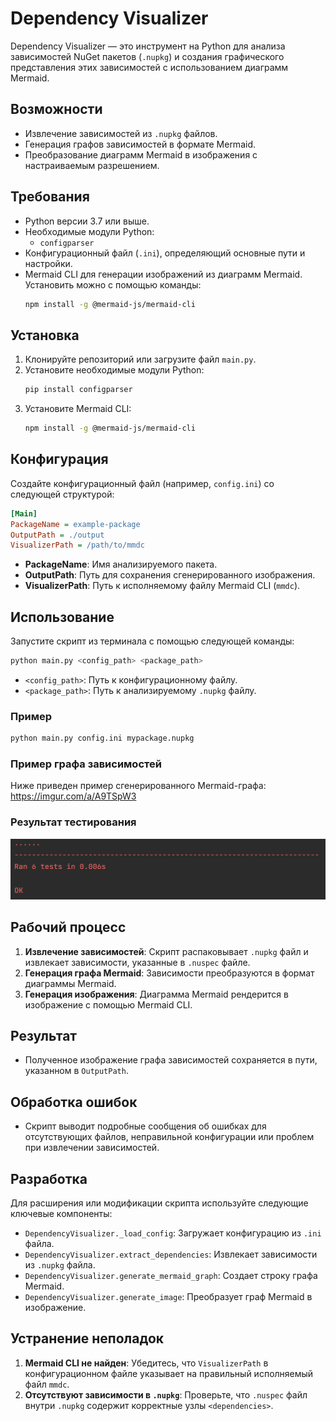 # Dependency Visualizer

Dependency Visualizer — это инструмент на Python для анализа зависимостей NuGet пакетов (`.nupkg`) и создания графического представления этих зависимостей с использованием диаграмм Mermaid.

## Возможности
- Извлечение зависимостей из `.nupkg` файлов.
- Генерация графов зависимостей в формате Mermaid.
- Преобразование диаграмм Mermaid в изображения с настраиваемым разрешением.

## Требования
- Python версии 3.7 или выше.
- Необходимые модули Python:
  - `configparser`
- Конфигурационный файл (`.ini`), определяющий основные пути и настройки.
- Mermaid CLI для генерации изображений из диаграмм Mermaid. Установить можно с помощью команды:
  ```bash
  npm install -g @mermaid-js/mermaid-cli
  ```

## Установка
1. Клонируйте репозиторий или загрузите файл `main.py`.
2. Установите необходимые модули Python:
   ```bash
   pip install configparser
   ```
3. Установите Mermaid CLI:
   ```bash
   npm install -g @mermaid-js/mermaid-cli
   ```

## Конфигурация
Создайте конфигурационный файл (например, `config.ini`) со следующей структурой:
```ini
[Main]
PackageName = example-package
OutputPath = ./output
VisualizerPath = /path/to/mmdc
```
- **PackageName**: Имя анализируемого пакета.
- **OutputPath**: Путь для сохранения сгенерированного изображения.
- **VisualizerPath**: Путь к исполняемому файлу Mermaid CLI (`mmdc`).

## Использование
Запустите скрипт из терминала с помощью следующей команды:
```bash
python main.py <config_path> <package_path>
```
- `<config_path>`: Путь к конфигурационному файлу.
- `<package_path>`: Путь к анализируемому `.nupkg` файлу.

### Пример
```bash
python main.py config.ini mypackage.nupkg
```
### Пример графа зависимостей
Ниже приведен пример сгенерированного Mermaid-графа:
https://imgur.com/a/A9TSpW3

### Результат тестирования
![сделано 6 тестов на каждую функцию визуализатора](image.png)

## Рабочий процесс
1. **Извлечение зависимостей**: Скрипт распаковывает `.nupkg` файл и извлекает зависимости, указанные в `.nuspec` файле.
2. **Генерация графа Mermaid**: Зависимости преобразуются в формат диаграммы Mermaid.
3. **Генерация изображения**: Диаграмма Mermaid рендерится в изображение с помощью Mermaid CLI.

## Результат
- Полученное изображение графа зависимостей сохраняется в пути, указанном в `OutputPath`.

## Обработка ошибок
- Скрипт выводит подробные сообщения об ошибках для отсутствующих файлов, неправильной конфигурации или проблем при извлечении зависимостей.

## Разработка
Для расширения или модификации скрипта используйте следующие ключевые компоненты:
- `DependencyVisualizer._load_config`: Загружает конфигурацию из `.ini` файла.
- `DependencyVisualizer.extract_dependencies`: Извлекает зависимости из `.nupkg` файла.
- `DependencyVisualizer.generate_mermaid_graph`: Создает строку графа Mermaid.
- `DependencyVisualizer.generate_image`: Преобразует граф Mermaid в изображение.

## Устранение неполадок
1. **Mermaid CLI не найден**:
   Убедитесь, что `VisualizerPath` в конфигурационном файле указывает на правильный исполняемый файл `mmdc`.
2. **Отсутствуют зависимости в `.nupkg`**:
   Проверьте, что `.nuspec` файл внутри `.nupkg` содержит корректные узлы `<dependencies>`.
